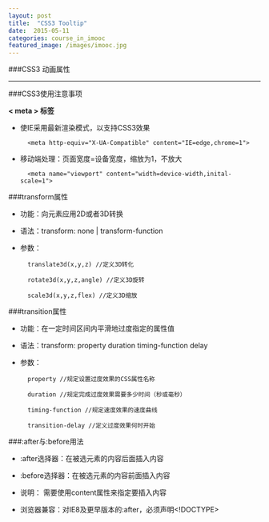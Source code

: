 ```yaml
---
layout: post
title:  "CSS3 Tooltip"
date:  2015-05-11
categories: course_in_imooc
featured_image: /images/imooc.jpg
---
```


###CSS3 动画属性

---

###CSS3使用注意事项

**< meta > 标签**

- 使IE采用最新渲染模式，以支持CSS3效果


        <meta http-equiv="X-UA-Compatible" content="IE=edge,chrome=1">


- 移动端处理：页面宽度=设备宽度，缩放为1，不放大


        <meta name="viewport" content="width=device-width,inital-scale=1">


###transform属性

- <span>功能</span>：向元素应用2D或者3D转换

- <span>语法</span>：transform: none | transform-function 

- <span>参数</span>：

        translate3d(x,y,z) //定义3D转化
    
        rotate3d(x,y,z,angle) //定义3D旋转
    
        scale3d(x,y,z,flex) //定义3D缩放

###transition属性

- <span>功能</span>：在一定时间区间内平滑地过度指定的属性值

- <span>语法</span>：transform: property duration timing-function delay 

- <span>参数</span>：

        property //规定设置过度效果的CSS属性名称
    
        duration //规定完成过度效果需要多少时间（秒或毫秒）
    
        timing-function //规定速度效果的速度曲线

        transition-delay //定义过度效果何时开始

###:after与:before用法

- <span>:after选择器</span>：在被选元素的内容后面插入内容

- <span>:before选择器</span>：在被选元素的内容前面插入内容

- <span>说明</span>： 需要使用content属性来指定要插入内容 

- <span>浏览器兼容</span>：对IE8及更早版本的:after，必须声明<!DOCTYPE>